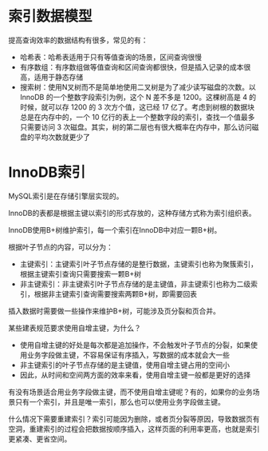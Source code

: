 # 索引数据模型
提高查询效率的数据结构有很多，常见的有：
- 哈希表：哈希表适用于只有等值查询的场景，区间查询很慢
- 有序数组：有序数组做等值查询和区间查询都很快，但是插入记录的成本很高，适用于静态存储
- 搜索树：使用N叉树而不是简单地使用二叉树是为了减少读写磁盘的次数。以 InnoDB 的一个整数字段索引为例，这个 N 差不多是 1200。这棵树高是 4 的时候，就可以存 1200 的 3 次方个值，这已经 17 亿了。考虑到树根的数据块总是在内存中的，一个 10 亿行的表上一个整数字段的索引，查找一个值最多只需要访问 3 次磁盘。其实，树的第二层也有很大概率在内存中，那么访问磁盘的平均次数就更少了

# InnoDB索引
MySQL索引是在存储引擎层实现的。

InnoDB的表都是根据主键以索引的形式存放的，这种存储方式称为索引组织表。

InnoDB使用B+树维护索引，每一个索引在InnoDB中对应一颗B+树。

根据叶子节点的内容，可以分为：
- 主键索引：主键索引叶子节点存储的是整行数据，主键索引也称为聚簇索引，根据主键索引查询只需要搜索一颗B+树
- 非主键索引：非主键索引叶子节点存储的是主键值，非主键索引也称为二级索引，根据非主键索引查询需要搜索两颗B+树，即需要回表

插入数据时需要做一些操作来维护B+树，可能涉及页分裂和页合并。

某些建表规范要求使用自增主键，为什么？
- 使用自增主键的好处是每次都是追加操作，不会触发叶子节点的分裂，如果使用业务字段做主键，不容易保证有序插入，写数据的成本就会大一些
- 非主键索引的叶子节点存储的是主键值，使用自增主键占用的空间小
- 因此，从时间和空间两方面的效率来看，使用自增主键一般都是更好的选择

有没有场景适合用业务字段做主键，而不使用自增主键呢？有的，如果你的业务场景只有一个索引，并且是唯一索引，那么也可以使用业务字段做主键。

什么情况下需要重建索引？索引可能因为删除，或者页分裂等原因，导致数据页有空洞，重建索引的过程会把数据按顺序插入，这样页面的利用率更高，也就是索引更紧凑、更省空间。